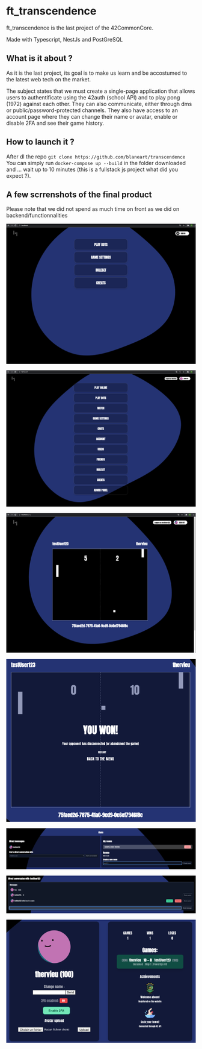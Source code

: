 # ft_transcendence

ft_transcendence is the last project of the 42CommonCore.

Made with Typescript, NestJs and  PostGreSQL 

## What is it about ?

As it is the last project, its goal is to make us learn and be accostumed to the latest web tech on the market.

The subject states that we must create a single-page application that allows users to authentificate using the 42auth (school API) and to play pong (1972) against each other.
They can also communicate, either through dms or public/password-protected channels.
They also have access to an account page where they can change their name or avatar, enable or disable 2FA and see their game history.

## How to launch it ?

After dl the repo `git clone https://github.com/blaneart/transcendence`
You can simply run `docker-compose up --build` in the folder downloaded and ... wait up to 10 minutes (this is a fullstack js project what did you expect ?).

## A few scrrenshots of the final product

Please note that we did not spend as much time on front as we did on backend/functionnalities

![alt text](https://github.com/blaneart/transcendence/blob/main/mdImages/LoggedOut.png "Logged Out")

![alt text](https://github.com/blaneart/transcendence/blob/main/mdImages/LoggedIn.png "Logged In")

![alt text](https://github.com/blaneart/transcendence/blob/main/mdImages/GameOn.png "Game On")

![alt text](https://github.com/blaneart/transcendence/blob/main/mdImages/EndGame.png "End Game Menu")

![alt text](https://github.com/blaneart/transcendence/blob/main/mdImages/Chats.png "Chats")

![alt text](https://github.com/blaneart/transcendence/blob/main/mdImages/Dms.png "Dms")

![alt text](https://github.com/blaneart/transcendence/blob/main/mdImages/AccountPage.png "Account Page")
